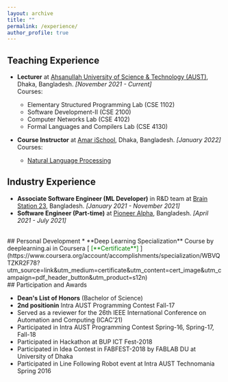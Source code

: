 ```yaml
---
layout: archive
title: ""
permalink: /experience/
author_profile: true
---
```


## Teaching Experience
* **Lecturer** at [Ahsanullah University of Science & Technology (AUST)](http://aust.edu/), Dhaka, Bangladesh. _[November 2021 - Current]_ <br />
   Courses:
     - Elementary Structured Programming Lab (CSE 1102)
     - Software Development-II (CSE 2100)
     - Computer Networks Lab (CSE 4102)
     - Formal Languages and Compilers Lab (CSE 4130)

* **Course Instructor** at [Amar iSchool](https://amarischool.com/), Dhaka, Bangladesh. _[January 2022]_ <br />
   Courses:
     - [Natural Language Processing](https://amarischool.com/home/course/natural-language-processing-nlp/14)

## Industry Experience
* **Associate Software Engineer (ML Developer)** in R&D team at [Brain Station 23](https://brainstation-23.com/), Bangladesh. _[January 2021 - November 2021]_
* **Software Engineer (Part-time)** at [Pioneer Alpha](https://pioneeralpha.com/), Bangladesh. _[April 2021 - July 2021]_

<br />
## Personal Development
* **Deep Learning Specialization** Course by deeplearning.ai in Coursera [<span style ="color:Green"> [**Certificate**] </span>](https://www.coursera.org/account/accomplishments/specialization/WBVQTZKR2F78?utm_source=link&utm_medium=certificate&utm_content=cert_image&utm_campaign=pdf_header_button&utm_product=s12n)

<br /> 
## Participation and Awards

* **Dean's List of Honors** (Bachelor of Science)
* **2nd positionin** Intra AUST Programming Contest Fall-17
* Served as a reviewer for the 26th IEEE International Conference on Automation and Computing (ICAC’21)
* Participated in Intra AUST Programming Contest Spring-16, Spring-17, Fall-18
* Participated in Hackathon at BUP ICT Fest-2018
* Participated in Idea Contest in FABFEST-2018 by FABLAB DU at University of Dhaka 
* Participated in Line Following Robot event at Intra AUST Technomania Spring 2016